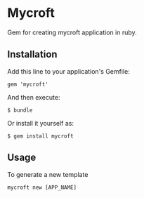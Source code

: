 # Mycroft

Gem for creating mycroft application in ruby.

## Installation

Add this line to your application's Gemfile:

    gem 'mycroft'

And then execute:

    $ bundle

Or install it yourself as:

    $ gem install mycroft

## Usage

To generate a new template

`mycroft new [APP_NAME]`